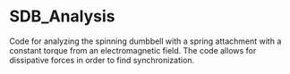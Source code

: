 # SDB_Analysis
Code for analyzing the spinning dumbbell with a spring attachment with a constant torque from an electromagnetic field. The code allows for dissipative forces in order to find synchronization. 
